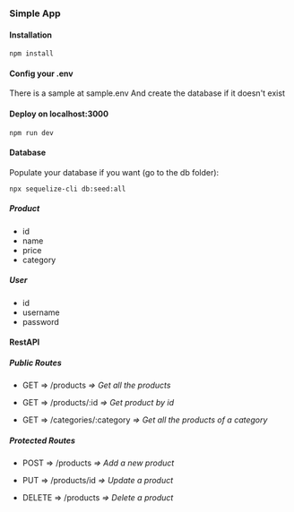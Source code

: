 ### Simple App

#### Installation
    npm install

#### Config your .env
There is a sample at sample.env
And create the database if it doesn't exist

#### Deploy on localhost:3000
    npm run dev

#### Database
Populate your database if you want (go to the db folder):  

    npx sequelize-cli db:seed:all
##### Product 
- id
- name
- price
- category 
##### User
- id
- username
- password

#### RestAPI
##### Public Routes
* GET => /products             *=> Get all the products*

* GET => /products/:id         *=> Get product by id*

* GET => /categories/:category *=> Get all the products of a category*

##### Protected Routes
* POST => /products            *=> Add a new product*

* PUT => /products/id          *=> Update a product*

* DELETE => /products          *=> Delete a product*

